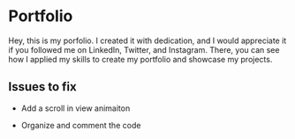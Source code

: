 # Portfolio

Hey, this is my porfolio. I created it with dedication, and I would appreciate it if you followed me on LinkedIn, Twitter, and Instagram. There, you can see how I applied my skills to create my portfolio and showcase my projects.

## Issues to fix

-   Add a scroll in view animaiton

-   Organize and comment the code
